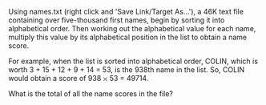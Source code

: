    <p>Using names.txt (right click and 'Save Link/Target As...'), a 46K text file containing over five-thousand first names, begin by sorting it into alphabetical order. Then working out the alphabetical value for each name, multiply this value by its alphabetical position in the list to obtain a name score.</p> <p>For example, when the list is sorted into alphabetical order, COLIN, which is worth 3 + 15 + 12 + 9 + 14 = 53, is the 938th name in the list. So, COLIN would obtain a score of 938 <img src='images/symbol_times.gif' width='9' height='9' alt='&times;' border='0' style='vertical-align:middle;' /> 53 = 49714.</p> <p>What is the total of all the name scores in the file?</p>   